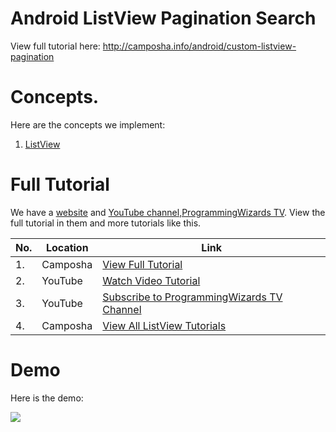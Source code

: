 # Android ListView Pagination Search

View full tutorial here: http://camposha.info/android/custom-listview-pagination

# Concepts.

Here are the concepts we implement:

1. [ListView](https://camposha.info/android/listview)


# Full Tutorial

We have a [website](https://camposha.info) and [YouTube channel,ProgrammingWizards TV](http://www.youtube.com/c/programmingwizards). View the full tutorial in them and more tutorials
like this.


|No.|Location|Link|
|---|--------|---------|
|1.|Camposha|[View Full Tutorial](https://camposha.info/android/custom-listview-pagination)|
|2.|YouTube |[Watch Video Tutorial](https://www.youtube.com/watch?v=VI1J0nrN6zw) |
|3.|YouTube |[Subscribe to ProgrammingWizards TV Channel](https://www.youtube.com/c/programmingwizards) |
|4.|Camposha|[View All ListView Tutorials](https://camposha.info/android/listview)|

# Demo

Here is the demo:

![](/demo/demo1.gif)